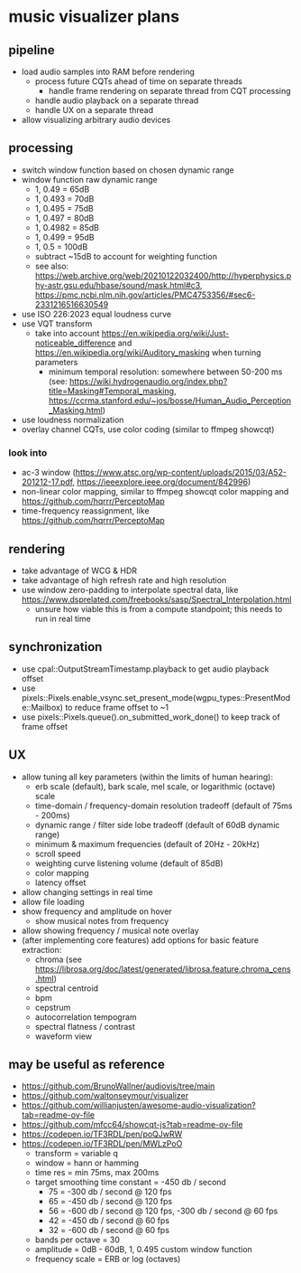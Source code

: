 # music visualizer plans

## pipeline
- load audio samples into RAM before rendering
	- process future CQTs ahead of time on separate threads
		- handle frame rendering on separate thread from CQT processing
	- handle audio playback on a separate thread
	- handle UX on a separate thread
- allow visualizing arbitrary audio devices

## processing
- switch window function based on chosen dynamic range
- window function raw dynamic range
	- 1, 0.49 = 65dB
	- 1, 0.493 = 70dB
	- 1, 0.495 = 75dB
	- 1, 0.497 = 80dB
	- 1, 0.4982 = 85dB
	- 1, 0.499 = 95dB
	- 1, 0.5 = 100dB
	- subtract ~15dB to account for weighting function
	- see also: https://web.archive.org/web/20210122032400/http://hyperphysics.phy-astr.gsu.edu/hbase/sound/mask.html#c3, https://pmc.ncbi.nlm.nih.gov/articles/PMC4753356/#sec6-2331216516630549
- use ISO 226:2023 equal loudness curve
- use VQT transform
	- take into account https://en.wikipedia.org/wiki/Just-noticeable_difference and https://en.wikipedia.org/wiki/Auditory_masking when turning parameters
		- minimum temporal resolution: somewhere between 50-200 ms (see: https://wiki.hydrogenaudio.org/index.php?title=Masking#Temporal_masking, https://ccrma.stanford.edu/~jos/bosse/Human_Audio_Perception_Masking.html)
- use loudness normalization
- overlay channel CQTs, use color coding (similar to ffmpeg showcqt)

### look into
- ac-3 window (https://www.atsc.org/wp-content/uploads/2015/03/A52-201212-17.pdf, https://ieeexplore.ieee.org/document/842996)
- non-linear color mapping, similar to ffmpeg showcqt color mapping and https://github.com/hqrrr/PerceptoMap
- time-frequency reassignment, like https://github.com/hqrrr/PerceptoMap

## rendering
- take advantage of WCG & HDR
- take advantage of high refresh rate and high resolution
- use window zero-padding to interpolate spectral data, like https://www.dsprelated.com/freebooks/sasp/Spectral_Interpolation.html
	- unsure how viable this is from a compute standpoint; this needs to run in real time

## synchronization
- use cpal::OutputStreamTimestamp.playback to get audio playback offset
- use pixels::Pixels.enable_vsync.set_present_mode(wgpu_types::PresentMode::Mailbox) to reduce frame offset to ~1
- use pixels::Pixels.queue().on_submitted_work_done() to keep track of frame offset

## UX
- allow tuning all key parameters (within the limits of human hearing):
	- erb scale (default), bark scale, mel scale, or logarithmic (octave) scale
	- time-domain / frequency-domain resolution tradeoff (default of 75ms - 200ms)
	- dynamic range / filter side lobe tradeoff (default of 60dB dynamic range)
	- minimum & maximum frequencies (default of 20Hz - 20kHz)
	- scroll speed
	- weighting curve listening volume (default of 85dB)
	- color mapping
	- latency offset
- allow changing settings in real time
- allow file loading
- show frequency and amplitude on hover
	- show musical notes from frequency
- allow showing frequency / musical note overlay
- (after implementing core features) add options for basic feature extraction:
	- chroma (see https://librosa.org/doc/latest/generated/librosa.feature.chroma_cens.html)
	- spectral centroid
	- bpm
	- cepstrum
	- autocorrelation tempogram
	- spectral flatness / contrast
	- waveform view

## may be useful as reference

- https://github.com/BrunoWallner/audiovis/tree/main
- https://github.com/waltonseymour/visualizer
- https://github.com/willianjusten/awesome-audio-visualization?tab=readme-ov-file
- https://github.com/mfcc64/showcqt-js?tab=readme-ov-file
- https://codepen.io/TF3RDL/pen/poQJwRW
- https://codepen.io/TF3RDL/pen/MWLzPoO
	- transform = variable q
	- window = hann or hamming
	- time res = min 75ms, max 200ms
	- target smoothing time constant = -450 db / second
		- 75 = -300 db / second @ 120 fps
		- 65 = -450 db / second @ 120 fps
		- 56 = -600 db / second @ 120 fps, -300 db / second @ 60 fps
		- 42 = -450 db / second @ 60 fps
		- 32 = -600 db / second @ 60 fps
	- bands per octave = 30
	- amplitude = 0dB - 60dB, 1, 0.495 custom window function
	- frequency scale = ERB or log (octaves)
